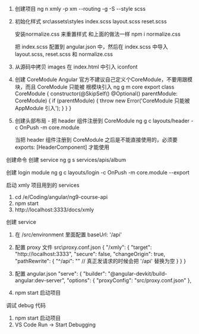 1. 创建项目
   ng n xmly -p xm --routing -g -S --style scss

2. 初始化样式 src\assets\styles
   index.scss
   layout.scss
   reset.scss

   安装normalize.css 来重置样式 和上面的做法一样
   npm i normalize.css

   把 index.scss 配置到 angular.json 中，然后在 index.scss 中导入 layout.scss, reset.scss 和 normalize.css

3. 从源码中拷贝 images
   在 index.html 中引入 iconfont
   <link rel="stylesheet" href="//at.alicdn.com/t/font_1534973_impznfh62sh.css">

4. 创建 CoreModule  Angular 官方不建议自己定义个CoreModule，不要用跟模块，而且 CoreModule 只能被 根模块引入
   ng g m core
   export class CoreModule {
     constructor(@SkipSelf() @Optional() parentModule: CoreModule) {
       if (parentModule) {
         throw new Error('CoreModule 只能被 AppModule 引入');
       }
     }
   }

5. 创建头部布局 - 把 header 组件注册到 CoreModule
   ng g c layouts/header -c OnPush -m core.module

   当把 header 组件注册到 CoreModule 之后是不能直接使用的，必须要 exports: [HeaderComponent] 才能使用


创建命令
创建 service
ng g s services/apis/album

创建 login module
ng g c layouts/login -c OnPush -m core.module --export




启动 xmly 项目用到的 services
1. cd /e/Coding/angular/ng9-course-api
2. npm start
3. http://localhost:3333/docs/xmly



创建 service
1. 在 /src/environment 里面配置 baseUrl: '/api'
2. 配置 proxy 文件 src\proxy.conf.json 
    {
        "/xmly": {
            "target": "http://localhost:3333",
            "secure": false,
            "changeOrigin": true,
            "pathRewrite": {
                "^/api": ""   // 真正发请求的时候会把 '/api' 替换为空
            }
        }
    }

3. 配置 angular.json
    "serve": {
        "builder": "@angular-devkit/build-angular:dev-server",
        "options": {
            "proxyConfig": "src/proxy.conf.json"
        },

4. npm start 启动项目


调试 debug 代码
1. npm start 启动项目
2. VS Code Run ->  Start Debugging
